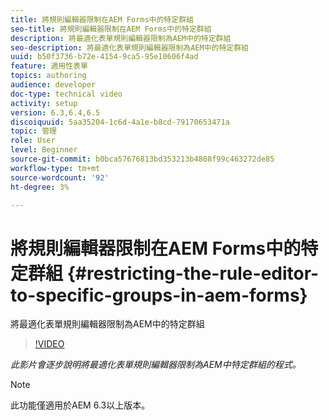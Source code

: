 ```yaml
---
title: 將規則編輯器限制在AEM Forms中的特定群組
seo-title: 將規則編輯器限制在AEM Forms中的特定群組
description: 將最適化表單規則編輯器限制為AEM中的特定群組
seo-description: 將最適化表單規則編輯器限制為AEM中的特定群組
uuid: b50f3736-b72e-4154-9ca5-95e10606f4ad
feature: 適用性表單
topics: authoring
audience: developer
doc-type: technical video
activity: setup
version: 6.3,6.4,6.5
discoiquuid: 5aa35204-1c6d-4a1e-b8cd-79170653471a
topic: 管理
role: User
level: Beginner
source-git-commit: b0bca57676813bd353213b4808f99c463272de85
workflow-type: tm+mt
source-wordcount: '92'
ht-degree: 3%

---
```



# 將規則編輯器限制在AEM Forms中的特定群組 {#restricting-the-rule-editor-to-specific-groups-in-aem-forms}

將最適化表單規則編輯器限制為AEM中的特定群組

>[!VIDEO](https://video.tv.adobe.com/v/19470?quality=9&learn=on)

*此影片會逐步說明將最適化表單規則編輯器限制為AEM中特定群組的程式。*

>[!NOTE]
>
>此功能僅適用於AEM 6.3以上版本。

